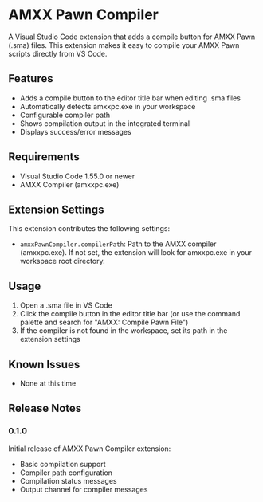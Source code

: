 # AMXX Pawn Compiler

A Visual Studio Code extension that adds a compile button for AMXX Pawn (.sma) files. This extension makes it easy to compile your AMXX Pawn scripts directly from VS Code.

## Features

- Adds a compile button to the editor title bar when editing .sma files
- Automatically detects amxxpc.exe in your workspace
- Configurable compiler path
- Shows compilation output in the integrated terminal
- Displays success/error messages

## Requirements

- Visual Studio Code 1.55.0 or newer
- AMXX Compiler (amxxpc.exe)

## Extension Settings

This extension contributes the following settings:

* `amxxPawnCompiler.compilerPath`: Path to the AMXX compiler (amxxpc.exe). If not set, the extension will look for amxxpc.exe in your workspace root directory.

## Usage

1. Open a .sma file in VS Code
2. Click the compile button in the editor title bar (or use the command palette and search for "AMXX: Compile Pawn File")
3. If the compiler is not found in the workspace, set its path in the extension settings

## Known Issues

- None at this time

## Release Notes

### 0.1.0

Initial release of AMXX Pawn Compiler extension:
- Basic compilation support
- Compiler path configuration
- Compilation status messages
- Output channel for compiler messages
